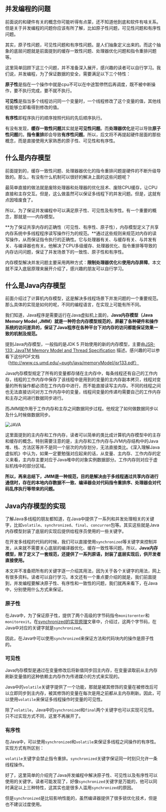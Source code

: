## 并发编程的问题

前面说的和硬件有关的概念你可能听得有点蒙，还不知道他到底和软件有啥关系。但是关于并发编程的问题你应该有所了解，比如原子性问题，可见性问题和有序性问题。

其实，原子性问题，可见性问题和有序性问题。是人们抽象定义出来的。而这个抽象的底层问题就是前面提到的缓存一致性问题、处理器优化问题和指令重排问题等。

这里简单回顾下这三个问题，并不准备深入展开，感兴趣的读者可以自行学习。我们说，并发编程，为了保证数据的安全，需要满足以下三个特性：

**原子性**是指在一个操作中就是cpu不可以在中途暂停然后再调度，既不被中断操作，要不执行完成，要不就不执行。

**可见性**是指当多个线程访问同一个变量时，一个线程修改了这个变量的值，其他线程能够立即看得到修改的值。

**有序性**即程序执行的顺序按照代码的先后顺序执行。

有没有发现，**缓存一致性问题**其实就是**可见性问题**。而**处理器优化**是可以导致**原子性问题**的。**指令重排**即会导致**有序性问题**。所以，后文将不再提起硬件层面的那些概念，而是直接使用大家熟悉的原子性、可见性和有序性。

## 什么是内存模型

前面提到的，缓存一致性问题、处理器器优化的指令重排问题是硬件的不断升级导致的。那么，有没有什么机制可以很好的解决上面的这些问题呢？

最简单直接的做法就是废除处理器和处理器的优化技术、废除CPU缓存，让CPU直接和主存交互。但是，这么做虽然可以保证多线程下的并发问题。但是，这就有点因噎废食了。

所以，为了保证并发编程中可以满足原子性、可见性及有序性。有一个重要的概念，那就是——内存模型。

**为了保证共享内存的正确性（可见性、有序性、原子性），内存模型定义了共享内存系统中多线程程序读写操作行为的规范。**通过这些规则来规范对内存的读写操作，从而保证指令执行的正确性。它与处理器有关、与缓存有关、与并发有关、与编译器也有关。他解决了CPU多级缓存、处理器优化、指令重排等导致的内存访问问题，保证了并发场景下的一致性、原子性和有序性。

内存模型解决并发问题主要采用两种方式：**限制处理器优化**和**使用内存屏障**。本文就不深入底层原理来展开介绍了，感兴趣的朋友可以自行学习。

## 什么是Java内存模型

前面介绍过了计算机内存模型，这是解决多线程场景下并发问题的一个重要规范。那么具体的实现是如何的呢，不同的编程语言，在实现上可能有所不同。

我们知道，Java程序是需要运行在Java虚拟机上面的，**Java内存模型（Java Memory Model ,JMM）就是一种符合内存模型规范的，屏蔽了各种硬件和操作系统的访问差异的，保证了Java程序在各种平台下对内存的访问都能保证效果一致的机制及规范。**

提到Java内存模型，一般指的是JDK 5 开始使用的新的内存模型，主要由[JSR-133: JavaTM Memory Model and Thread Specification](http://www.cs.umd.edu/~pugh/java/memoryModel/jsr133.pdf) 描述。感兴趣的可以参看下这份PDF文档（http://www.cs.umd.edu/~pugh/java/memoryModel/jsr133.pdf）

Java内存模型规定了所有的变量都存储在主内存中，每条线程还有自己的工作内存，线程的工作内存中保存了该线程中是用到的变量的主内存副本拷贝，线程对变量的所有操作都必须在工作内存中进行，而不能直接读写主内存。不同的线程之间也无法直接访问对方工作内存中的变量，线程间变量的传递均需要自己的工作内存和主存之间进行数据同步进行。

而JMM就作用于工作内存和主存之间数据同步过程。他规定了如何做数据同步以及什么时候做数据同步。

![JAVA](https://ws1.sinaimg.cn/large/006tKfTcly1g0m6xbrirmj30b10abt9a.jpg)

这里面提到的主内存和工作内存，读者可以简单的类比成计算机内存模型中的主存和缓存的概念。特别需要注意的是，主内存和工作内存与JVM内存结构中的Java堆、栈、方法区等并不是同一个层次的内存划分，无法直接类比。《深入理解Java虚拟机》中认为，如果一定要勉强对应起来的话，从变量、主内存、工作内存的定义来看，主内存主要对应于Java堆中的对象实例数据部分。工作内存则对应于虚拟机栈中的部分区域。

**所以，再来总结下，JMM是一种规范，目的是解决由于多线程通过共享内存进行通信时，存在的本地内存数据不一致、编译器会对代码指令重排序、处理器会对代码乱序执行等带来的问题。**

## Java内存模型的实现

了解Java多线程的朋友都知道，在Java中提供了一系列和并发处理相关的关键字，比如`volatile`、`synchronized`、`final`、`concurren`包等。其实这些就是Java内存模型封装了底层的实现后提供给程序员使用的一些关键字。

在开发多线程的代码的时候，我们可以直接使用`synchronized`等关键字来控制并发，从来就不需要关心底层的编译器优化、缓存一致性等问题。所以，**Java内存模型，除了定义了一套规范，还提供了一系列原语，封装了底层实现后，供开发者直接使用。**

本文并不准备把所有的关键字逐一介绍其用法，因为关于各个关键字的用法，网上有很多资料。读者可以自行学习。本文还有一个重点要介绍的就是，我们前面提到，并发编程要解决原子性、有序性和一致性的问题，我们就再来看下，在Java中，分别使用什么方式来保证。

### 原子性

在Java中，为了保证原子性，提供了两个高级的字节码指令`monitorenter`和`monitorexit`。在[synchronized的实现原理](http://www.hollischuang.com/archives/1883)文章中，介绍过，这两个字节码，在Java中对应的关键字就是`synchronized`。

因此，在Java中可以使用`synchronized`来保证方法和代码块内的操作是原子性的。

### 可见性

Java内存模型是通过在变量修改后将新值同步回主内存，在变量读取前从主内存刷新变量值的这种依赖主内存作为传递媒介的方式来实现的。

Java中的`volatile`关键字提供了一个功能，那就是被其修饰的变量在被修改后可以立即同步到主内存，被其修饰的变量在每次是用之前都从主内存刷新。因此，可以使用`volatile`来保证多线程操作时变量的可见性。

除了`volatile`，Java中的`synchronized`和`final`两个关键字也可以实现可见性。只不过实现方式不同，这里不再展开了。

### 有序性

在Java中，可以使用`synchronized`和`volatile`来保证多线程之间操作的有序性。实现方式有所区别：

`volatile`关键字会禁止指令重排。`synchronized`关键字保证同一时刻只允许一条线程操作。

好了，这里简单的介绍完了Java并发编程中解决原子性、可见性以及有序性可以使用的关键字。读者可能发现了，好像`synchronized`关键字是万能的，他可以同时满足以上三种特性，这其实也是很多人滥用`synchronized`的原因。

但是`synchronized`是比较影响性能的，虽然编译器提供了很多锁优化技术，但是也不建议过度使用。











